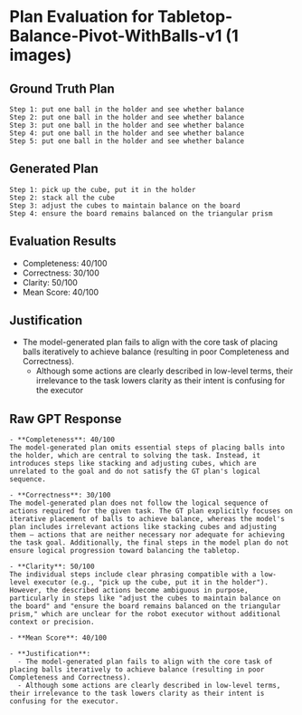 # Plan Evaluation for Tabletop-Balance-Pivot-WithBalls-v1 (1 images)

## Ground Truth Plan
```
Step 1: put one ball in the holder and see whether balance
Step 2: put one ball in the holder and see whether balance
Step 3: put one ball in the holder and see whether balance
Step 4: put one ball in the holder and see whether balance
Step 5: put one ball in the holder and see whether balance
```

## Generated Plan
```
Step 1: pick up the cube, put it in the holder
Step 2: stack all the cube
Step 3: adjust the cubes to maintain balance on the board
Step 4: ensure the board remains balanced on the triangular prism
```

## Evaluation Results
- Completeness: 40/100
- Correctness: 30/100
- Clarity: 50/100
- Mean Score: 40/100

## Justification
- The model-generated plan fails to align with the core task of placing balls iteratively to achieve balance (resulting in poor Completeness and Correctness).  
  - Although some actions are clearly described in low-level terms, their irrelevance to the task lowers clarity as their intent is confusing for the executor

## Raw GPT Response
```
- **Completeness**: 40/100  
The model-generated plan omits essential steps of placing balls into the holder, which are central to solving the task. Instead, it introduces steps like stacking and adjusting cubes, which are unrelated to the goal and do not satisfy the GT plan's logical sequence.

- **Correctness**: 30/100  
The model-generated plan does not follow the logical sequence of actions required for the given task. The GT plan explicitly focuses on iterative placement of balls to achieve balance, whereas the model's plan includes irrelevant actions like stacking cubes and adjusting them — actions that are neither necessary nor adequate for achieving the task goal. Additionally, the final steps in the model plan do not ensure logical progression toward balancing the tabletop.

- **Clarity**: 50/100  
The individual steps include clear phrasing compatible with a low-level executor (e.g., "pick up the cube, put it in the holder"). However, the described actions become ambiguous in purpose, particularly in steps like "adjust the cubes to maintain balance on the board" and "ensure the board remains balanced on the triangular prism," which are unclear for the robot executor without additional context or precision.

- **Mean Score**: 40/100  

- **Justification**:  
  - The model-generated plan fails to align with the core task of placing balls iteratively to achieve balance (resulting in poor Completeness and Correctness).  
  - Although some actions are clearly described in low-level terms, their irrelevance to the task lowers clarity as their intent is confusing for the executor.
```
